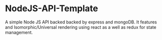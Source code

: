 # NodeJS-API-Template

A simple Node JS API backed backed by express and mongoDB.
It features and Isomorphic/Universal rendering using react as
a well as redux for state management.
